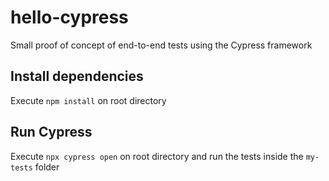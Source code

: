 # hello-cypress
Small proof of concept of end-to-end tests using the Cypress framework

## Install dependencies
Execute `npm install` on root directory

## Run Cypress
Execute `npx cypress open` on root directory and run the tests inside the `my-tests` folder

